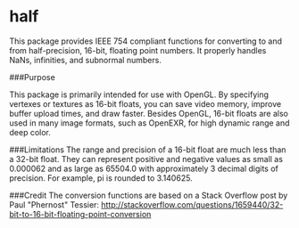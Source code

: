 half
====

This package provides IEEE 754 compliant functions for converting to and
from half-precision, 16-bit, floating point numbers. It properly handles
NaNs, infinities, and subnormal numbers.

###Purpose

This package is primarily intended for use with OpenGL. By specifying vertexes
or textures as 16-bit floats, you can save video memory, improve buffer
upload times, and draw faster. Besides OpenGL, 16-bit floats are also used in
many image formats, such as OpenEXR, for high dynamic range and deep color.

###Limitations
The range and precision of a 16-bit float are much less than a 32-bit float.
They can represent positive and negative values as small as 0.000062 and as
large as 65504.0 with approximately 3 decimal digits of precision. For
example, pi is rounded to 3.140625.

###Credit
The conversion functions are based on a Stack Overflow post by Paul
"Phernost" Tessier:
http://stackoverflow.com/questions/1659440/32-bit-to-16-bit-floating-point-conversion
